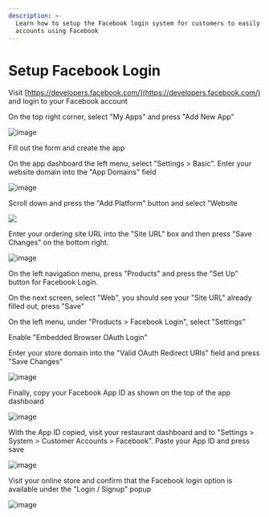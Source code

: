```yaml
---
description: >-
  Learn how to setup the Facebook login system for customers to easily create
  accounts using Facebook
---
```


# Setup Facebook Login

Visit [https://developers.facebook.com/](https://developers.facebook.com/) and login to your Facebook account

On the top right corner, select "My Apps" and press "Add New App"

![image](https://user-images.githubusercontent.com/68750044/163681448-cb8831d0-551a-41e2-9e45-21164ce3696c.png)

Fill out the form and create the app

On the app dashboard the left menu, select "Settings &gt; Basic". Enter your website domain into the "App Domains" field

![image](https://user-images.githubusercontent.com/68750044/163681500-44b21b55-12fd-460a-8e1a-45d0aa4d8de2.png)

Scroll down and press the "Add Platform" button and select "Website

![](https://storage.crisp.chat/users/helpdesk/website/e903fdb8557a9800/image_5fdlaq.png)

Enter your ordering site URL into the "Site URL" box and then press "Save Changes" on the bottom right.

![image](https://user-images.githubusercontent.com/68750044/163681988-e42a718e-3fc3-4e4a-81a5-444c2b593aef.png)




On the left navigation menu, press "Products" and press the "Set Up" button for Facebook Login.

On the next screen, select "Web", you should see your "Site URL" already filled out, press "Save"



On the left menu, under "Products &gt; Facebook Login", select "Settings"

Enable "Embedded Browser OAuth Login"

Enter your store domain into the "Valid OAuth Redirect URIs" field and press "Save Changes"

![image](https://user-images.githubusercontent.com/68750044/163682286-a2403202-4d96-4552-8913-793ae95b2b39.png)



Finally, copy your Facebook App ID as shown on the top of the app dashboard

![image](https://user-images.githubusercontent.com/68750044/163682352-aecbee24-a51c-4b48-aca5-67e59aa66f69.png)


With the App ID copied, visit your restaurant dashboard and to "Settings &gt; System &gt; Customer Accounts &gt; Facebook". Paste your App ID and press save

![image](https://user-images.githubusercontent.com/68750044/163682378-5a905581-3d39-4099-a850-4a86cb3fc47a.png)



Visit your online store and confirm that the Facebook login option is available under the "Login / Signup" popup

![image](https://user-images.githubusercontent.com/68750044/163682388-8916a6df-f049-4a7a-8b5a-c3175a99e982.png)




